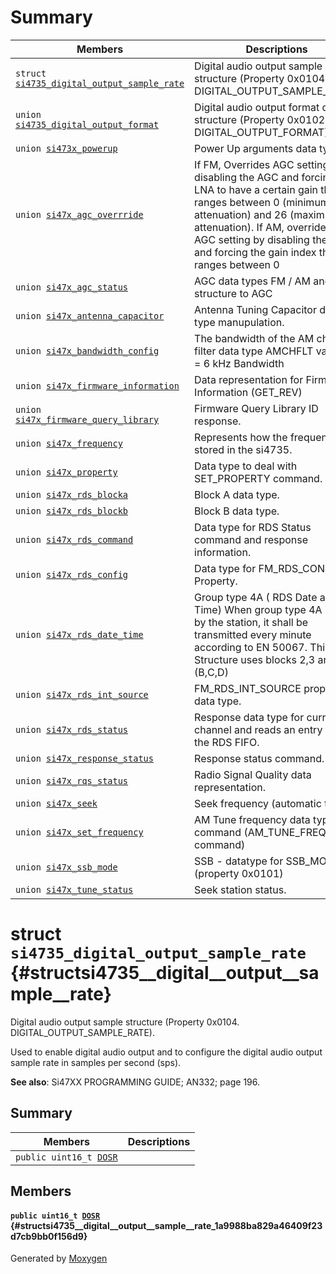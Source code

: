 # Summary

 Members                        | Descriptions                                
--------------------------------|---------------------------------------------
`struct `[`si4735_digital_output_sample_rate`](#structsi4735__digital__output__sample__rate) | Digital audio output sample structure (Property 0x0104. DIGITAL_OUTPUT_SAMPLE_RATE).
`union `[`si4735_digital_output_format`](#unionsi4735__digital__output__format) | Digital audio output format data structure (Property 0x0102. DIGITAL_OUTPUT_FORMAT).
`union `[`si473x_powerup`](#unionsi473x__powerup) | Power Up arguments data type.
`union `[`si47x_agc_overrride`](#unionsi47x__agc__overrride) | If FM, Overrides AGC setting by disabling the AGC and forcing the LNA to have a certain gain that ranges between 0 (minimum attenuation) and 26 (maximum attenuation). If AM, overrides the AGC setting by disabling the AGC and forcing the gain index that ranges between 0
`union `[`si47x_agc_status`](#unionsi47x__agc__status) | AGC data types FM / AM and SSB structure to AGC
`union `[`si47x_antenna_capacitor`](#unionsi47x__antenna__capacitor) | Antenna Tuning Capacitor data type manupulation.
`union `[`si47x_bandwidth_config`](#unionsi47x__bandwidth__config) | The bandwidth of the AM channel filter data type AMCHFLT values: 0 = 6 kHz Bandwidth 
`union `[`si47x_firmware_information`](#unionsi47x__firmware__information) | Data representation for Firmware Information (GET_REV)
`union `[`si47x_firmware_query_library`](#unionsi47x__firmware__query__library) | Firmware Query Library ID response.
`union `[`si47x_frequency`](#unionsi47x__frequency) | Represents how the frequency is stored in the si4735.
`union `[`si47x_property`](#unionsi47x__property) | Data type to deal with SET_PROPERTY command.
`union `[`si47x_rds_blocka`](#unionsi47x__rds__blocka) | Block A data type.
`union `[`si47x_rds_blockb`](#unionsi47x__rds__blockb) | Block B data type.
`union `[`si47x_rds_command`](#unionsi47x__rds__command) | Data type for RDS Status command and response information.
`union `[`si47x_rds_config`](#unionsi47x__rds__config) | Data type for FM_RDS_CONFIG Property.
`union `[`si47x_rds_date_time`](#unionsi47x__rds__date__time) | Group type 4A ( RDS Date and Time) When group type 4A is used by the station, it shall be transmitted every minute according to EN 50067. This Structure uses blocks 2,3 and 5 (B,C,D)
`union `[`si47x_rds_int_source`](#unionsi47x__rds__int__source) | FM_RDS_INT_SOURCE property data type.
`union `[`si47x_rds_status`](#unionsi47x__rds__status) | Response data type for current channel and reads an entry from the RDS FIFO.
`union `[`si47x_response_status`](#unionsi47x__response__status) | Response status command.
`union `[`si47x_rqs_status`](#unionsi47x__rqs__status) | Radio Signal Quality data representation.
`union `[`si47x_seek`](#unionsi47x__seek) | Seek frequency (automatic tuning)
`union `[`si47x_set_frequency`](#unionsi47x__set__frequency) | AM Tune frequency data type command (AM_TUNE_FREQ command)
`union `[`si47x_ssb_mode`](#unionsi47x__ssb__mode) | SSB - datatype for SSB_MODE (property 0x0101)
`union `[`si47x_tune_status`](#unionsi47x__tune__status) | Seek station status.

# struct `si4735_digital_output_sample_rate` {#structsi4735__digital__output__sample__rate}

Digital audio output sample structure (Property 0x0104. DIGITAL_OUTPUT_SAMPLE_RATE).

Used to enable digital audio output and to configure the digital audio output sample rate in samples per second (sps).

**See also**: Si47XX PROGRAMMING GUIDE; AN332; page 196.

## Summary

 Members                        | Descriptions                                
--------------------------------|---------------------------------------------
`public uint16_t `[`DOSR`](#structsi4735__digital__output__sample__rate_1a9988ba829a46409f23d7cb9bb0f156d9) | 

## Members

#### `public uint16_t `[`DOSR`](#structsi4735__digital__output__sample__rate_1a9988ba829a46409f23d7cb9bb0f156d9) {#structsi4735__digital__output__sample__rate_1a9988ba829a46409f23d7cb9bb0f156d9}

Generated by [Moxygen](https://sourcey.com/moxygen)